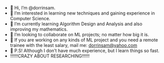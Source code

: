 - 👋 Hi, I’m @dorrinsam.
- 💖 I’m interested in learning new techniques and gaining experience in Computer Science.
- 🌱 I’m currently learning Algorithm Design and Analysis and also improving my mathematics.
- 👀 I’m looking to collaborate on ML projects; no matter how big it is.
- 📩 If you are working on any kinds of ML project and you need a remote trainee with the least salary, mail me: dorrinsam@yahoo.com
- 🔗 P.S! Although I don’t have much experience, but I learn things so fast.
- ‼️‼️‼️CRAZY ABOUT RESEARCHING‼️‼️‼️

<!---
dorrinsam/dorrinsam is a ✨ special ✨ repository because its `README.md` (this file) appears on your GitHub profile.
You can click the Preview link to take a look at your changes.
--->
